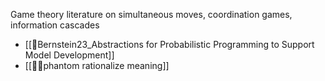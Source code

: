 Game theory literature on simultaneous moves, coordination games, information cascades

- [[📜Bernstein23_Abstractions for Probabilistic Programming to Support Model Development]]
- [[📝👻phantom rationalize meaning]]